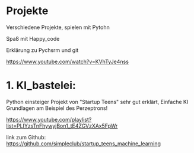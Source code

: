 # Projekte
Verschiedene Projekte, spielen mit Pytohn

Spaß mit Happy_code

Erklärung zu Pychsrm und git

https://www.youtube.com/watch?v=KVhTyJe4nss

# 1. KI_bastelei:
Python einsteiger Projekt von "Startup Teens" sehr gut erklärt, Einfache KI Grundlagen am Beispiel des Perzeptrons!

https://www.youtube.com/playlist?list=PLIYzsTnFhywyjBon1_tE4ZGVzXAx5FpWr

link zum Github: https://github.com/simpleclub/startup_teens_machine_learning